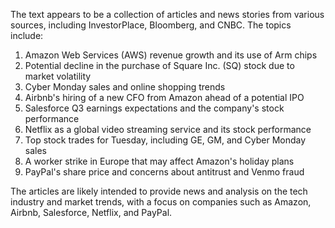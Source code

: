The text appears to be a collection of articles and news stories from various sources, including InvestorPlace, Bloomberg, and CNBC. The topics include:

1. Amazon Web Services (AWS) revenue growth and its use of Arm chips
2. Potential decline in the purchase of Square Inc. (SQ) stock due to market volatility
3. Cyber Monday sales and online shopping trends
4. Airbnb's hiring of a new CFO from Amazon ahead of a potential IPO
5. Salesforce Q3 earnings expectations and the company's stock performance
6. Netflix as a global video streaming service and its stock performance
7. Top stock trades for Tuesday, including GE, GM, and Cyber Monday sales
8. A worker strike in Europe that may affect Amazon's holiday plans
9. PayPal's share price and concerns about antitrust and Venmo fraud

The articles are likely intended to provide news and analysis on the tech industry and market trends, with a focus on companies such as Amazon, Airbnb, Salesforce, Netflix, and PayPal.